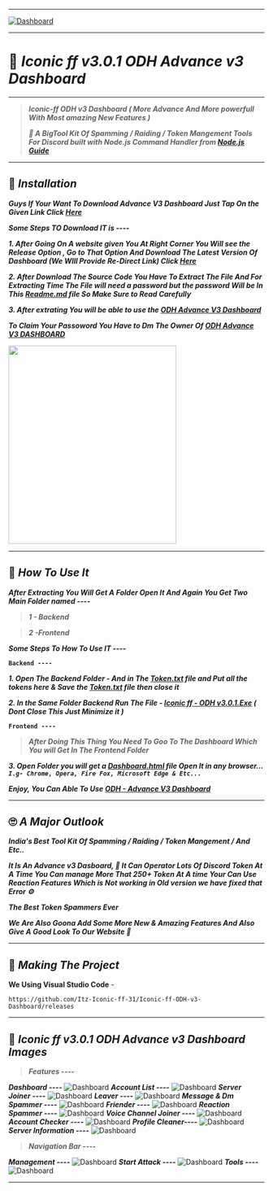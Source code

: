 ----

[![Dashboard](https://cdn.discordapp.com/attachments/791705781086846996/859343011573399567/20210629_133209.png)](https://github.com/Itz-Iconic-ff-31/Iconic-ff-ODH-v3-Dashboard)

----

# 🤖 ***Iconic ff v3.0.1 ODH Advance v3 Dashboard***

----

> ***Iconic-ff ODH v3 Dashboard ( More Advance And More powerfull With Most amazing New Features )***
>
>***🚀 A BigTool Kit Of Spamming / Raiding / Token Mangement Tools For Discord built with Node.js Command Handler from [Node.js Guide](https://nodejs.org/en/docs/guides/)***

----

## 🚀 ***Installation***

***Guys If Your Want To Download Advance V3 Dashboard Just Tap On the Given Link Click [Here](https://github.com/Itz-Iconic-ff-31/Iconic-ff-ODH-v3-Dashboard)***

***Some Steps TO Download IT is ----***

***1. After Going On A website given You At Right Corner You Will see the Release Option , Go to That Option And Download The Latest Version Of Dashboard (We WIll Provide Re-Direct Link) Click [Here](https://github.com/Itz-Iconic-ff-31/Iconic-ff-ODH-v3-Dashboard/releases)***

***2. After Download The Source Code You Have To Extract The File And For Extracting Time The File will need a password but the password Will be In This [Readme.md](https://github.com/Itz-Iconic-ff-31/Iconic-ff-ODH-v3-Dashboard/blob/main/README.md) file So Make Sure to Read Carefully*** 

***3. After extrating You will be able to use the [ODH Advance V3 Dashboard](https://github.com/Itz-Iconic-ff-31/Iconic-ff-ODH-v3-Dashboard)***

***To Claim Your Passoword You Have to Dm The Owner Of [ODH Advance V3 DASHBOARD](https://github.com/Itz-Iconic-ff-31/Iconic-ff-ODH-v3-Dashboard)***

<img src="https://user-images.githubusercontent.com/77638593/124344054-ddcf1400-dbed-11eb-841f-b909a23aa844.jpg" width="330" height="390" />

----

## 🏁 ***How To Use It***

***After Extracting You Will Get A Folder Open It And Again You Get Two Main Folder named ----***
> ***1 - Backend***

> ***2 -Frontend***

***Some Steps To How To Use IT ----***

**`Backend ----`**

***1. Open The Backend Folder - And in The  [Token.txt](https://github.com/Itz-Iconic-ff-31/Iconic-ff-ODH-v3-Dashboar) file and Put all the tokens here & Save the [Token.txt](https://github.com/Itz-Iconic-ff-31/Iconic-ff-ODH-v3-Dashboar) file  then close it***

***2. In the Same Folder Backend Run The File - [Iconic ff - ODH v3.0.1.Exe](https://github.com/Itz-Iconic-ff-31/Iconic-ff-ODH-v3-Dashboar) ( Dont Close This Just Minimize it )***

**`Frontend ----`**

> ***After Doing This Thing You Need To Goo To The Dashboard Which You will Get In The Frontend Folder***

***3. Open Folder you will get a [Dashboard.html](https://github.com/Itz-Iconic-ff-31/Iconic-ff-ODH-v3-Dashboar) file  Open It in any browser...
`I.g- Chrome, Opera, Fire Fox, Microsoft Edge & Etc...`***

***Enjoy, You Can Able To Use [ODH - Advance V3 Dashboard](https://github.com/Itz-Iconic-ff-31/Iconic-ff-ODH-v3-Dashboar)***

----

## 🙄 ***A Major Outlook***

***India's Best Tool Kit Of Spamming / Raiding / Token Mangement / And Etc..***

***It Is An Advance v3 Dasboard, 🚀 It Can Operator Lots Of Discord Token At A Time You Can manage More That 250+ Token At A time Your Can Use Reaction Features Which is Not working in Old version we have fixed that Error ⚙️***

***The Best Token Spammers Ever***

***We Are Also Goona Add Some More New & Amazing Features And Also Give A Good Look To Our Website 🚀***

---

## 🔎 ***Making The Project***

**We Using Visual Studio Code** -

```
https://github.com/Itz-Iconic-ff-31/Iconic-ff-ODH-v3-Dashboard/releases
```
----

## 📸 ***Iconic ff v3.0.1 ODH Advance v3 Dashboard Images***

> ***Features ----***

***Dashboard ----***
![Dashboard](https://cdn.discordapp.com/attachments/791705781086846996/860836175576563732/unknown.png)
***Account List ----***
![Dashboard](https://cdn.discordapp.com/attachments/791705781086846996/860836508390391828/unknown.png)
***Server Joiner ----***
![Dashboard](https://cdn.discordapp.com/attachments/791705781086846996/860836612279500810/unknown.png)
***Leaver ----***
![Dashboard](https://cdn.discordapp.com/attachments/791705781086846996/860836717619183626/unknown.png)
***Message & Dm Spammer ----***
![Dashboard](https://cdn.discordapp.com/attachments/791705781086846996/860836799344410654/unknown.png)
***Friender ----***
![Dashboard](https://cdn.discordapp.com/attachments/791705781086846996/860836948369473536/unknown.png)
***Reaction Spammer ----***
![Dashboard](https://cdn.discordapp.com/attachments/791705781086846996/860837031151271967/unknown.png)
***Voice Channel Joiner ----***
![Dashboard](https://cdn.discordapp.com/attachments/791705781086846996/860837177042927616/unknown.png)
***Account Checker ----***
![Dashboard](https://cdn.discordapp.com/attachments/791705781086846996/860837520350642206/unknown.png)
***Profile Cleaner----***
![Dashboard](https://cdn.discordapp.com/attachments/791705781086846996/860837629712662558/unknown.png)
***Server Information ----***
![Dashboard](https://cdn.discordapp.com/attachments/791705781086846996/860837840518512670/unknown.png)

> ***Navigation Bar ----***

***Management ----***
![Dashboard](https://cdn.discordapp.com/attachments/791705781086846996/860837951105400862/unknown.png)
***Start Attack ----***
![Dashboard](https://cdn.discordapp.com/attachments/791705781086846996/860838039768137798/unknown.png)
***Tools ----***
![Dashboard](https://cdn.discordapp.com/attachments/791705781086846996/860838127002320937/unknown.png)

----
